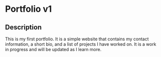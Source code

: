 # Portfolio v1

## Description

This is my first portfolio. It is a simple website that contains my contact information, a short bio, and a list of projects I have worked on. It is a work in progress and will be updated as I learn more.
